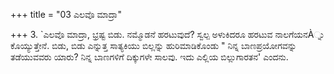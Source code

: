 +++
title = "03 ಎಲವೊ ಮಾದ್ರಾ"

+++
3. `ಎಲವೊ ಮಾದ್ರಾ, ಭ್ರಷ್ಟ ಬಿಡು. ನಮ್ಮೊಡನೆ ಹರಟುವುದೆ? ಸ್ವಲ್ಪ ಅಳುಕಿದರೂ ಹರಟುವ ನಾಲಗೆಯನÀ್ನು ಕೊಯ್ಯುತ್ತೇನೆ. ಬಿಡು, ಬಿಡು ಎನ್ನುತ್ತ ಸಾತ್ಯಕಿಯು ಬಿಲ್ಲನ್ನು ಹುರಿಮಾಡಿಕೊಂಡು " ನಿನ್ನ ಬಾಣಪ್ರಯೋಗವನ್ನು ತಡೆಯುವವರು ಯಾರು? ನಿನ್ನ ಬಾಣಗಳಿಗೆ ದಿಕ್ಕುಗಳೇ ಸಾಲವು. ಇದು ಎಲ್ಲಿಯ ಬಿಲ್ಲುಗಾರತನ' ಎಂದನು.